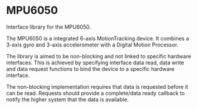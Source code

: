 # MPU6050

Interface library for the MPU6050.

The MPU6050 is a integrated 6-axis MotionTracking device. It combines a 3-axis gyro and 3-axis accelerometer with a Digital Motion Processor.

The library is aimed to be non-blocking and not linked to specific hardware interfaces. This is achieved by specifying interface data read, data write and data request functions to bind the device to a specific hardware interface.

The non-blocking implementation requires that data is requested before it can be read. Requests should provide a complete/data ready callback to notify the higher system that the data is available.
